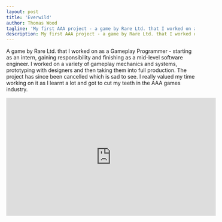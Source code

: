 ```yaml
---
layout: post
title: 'Everwild'
author: Thomas Wood
tagline: 'My first AAA project - a game by Rare Ltd. that I worked on as a Gameplay Programmer'
description: My first AAA project - a game by Rare Ltd. that I worked on as a Gameplay Programmer
---
```


A game by Rare Ltd. that I worked on as a Gameplay Programmer - starting as an intern, gaining responsibility and finishing as a mid-level software engineer. I worked on a variety of gameplay mechanics and systems, prototyping with designers and then taking them into full production. The project has since been cancelled which is sad to see. I really valued my time working on it as I learnt a lot and got to cut my teeth in the AAA games industry.

<iframe width="560" height="315" src="https://www.youtube.com/embed/jWpcUH-tKEU" frameborder="0" allow="accelerometer; autoplay; encrypted-media; gyroscope; picture-in-picture" allowfullscreen></iframe>
